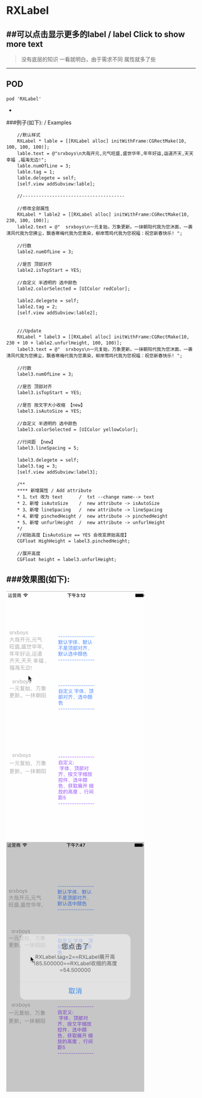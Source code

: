 # RXLabel
##可以点击显示更多的label / label Click to show more text
---
>没有底层的知识 一看就明白，由于需求不同 属性就多了些

---
## POD
    pod 'RXLabel'
    
-
###例子(如下): / Examples
```objc
    //默认样式
    RXLabel * lable = [[RXLabel alloc] initWithFrame:CGRectMake(10, 100, 100, 100)];
    lable.text = @"srxboys\n大哉开元,元气旺盛,盛世华年,年年好运,运道齐天,天天 幸福 ,福海无边!";
    lable.numOfLine = 3;
    lable.tag = 1;
    lable.delegete = self;
    [self.view addSubview:lable];
    
    //--------------------------------------
    
    //修改全部属性
    RXLabel * lable2 = [[RXLabel alloc] initWithFrame:CGRectMake(10, 230, 100, 100)];
    lable2.text = @"  srxboys\n一元复始，万象更新。一抹朝阳代我为您沐面，一袭清风代我为您拂尘，飘香寒梅代我为您熏染，柳岸莺鸣代我为您祝福：祝您新春快乐! ";
    
    //行数
    lable2.numOfLine = 3;
    
    //是否 顶部对齐
    lable2.isTopStart = YES;
    
    //自定义 半透明的 选中颜色
    lable2.colorSelected = [UIColor redColor];
    
    lable2.delegete = self;
    lable2.tag = 2;
    [self.view addSubview:lable2];


    ///Update
    RXLabel * label3 = [[RXLabel alloc] initWithFrame:CGRectMake(10, 230 + 10 + lable2.unfurlHeight, 100, 100)];
    label3.text = @"  srxboys\n一元复始，万象更新。一抹朝阳代我为您沐面，一袭清风代我为您拂尘，飘香寒梅代我为您熏染，柳岸莺鸣代我为您祝福：祝您新春快乐! ";

    //行数
    label3.numOfLine = 3;

    //是否 顶部对齐
    label3.isTopStart = YES;

    //是否 按文字大小收缩 【new】
    label3.isAutoSize = YES;

    //自定义 半透明的 选中颜色
    label3.colorSelected = [UIColor yellowColor];

    //行间距 【new】
    label3.lineSpacing = 5;

    label3.delegete = self;
    label3.tag = 3;
    [self.view addSubview:label3];

    /**
    **** 新增属性 / Add attribute
    * 1、txt 改为 text      /  txt --change name--> text
    * 2、新增 isAutoSize    /  new attribute -> isAutoSize
    * 3、新增 lineSpacing   /  new attribute -> lineSpacing
    * 4、新增 pinchedHeight /  new attribute -> pinchedHeight
    * 5、新增 unfurlHeight  /  new attribute -> unfurlHeight
    */
    //初始高度【isAutoSize == YES 会改变原始高度】
    CGFloat HighHeight = label3.pinchedHeight;

    //展开高度
    CGFloat height = label3.unfurlHeight;
```
###效果图(如下):
---
![srxboys](https://github.com/srxboys/RXLabel/blob/master/RXLabel.gif)  ![srxboys](https://github.com/srxboys/RXLabel/blob/master/RXLabel_2.gif)

